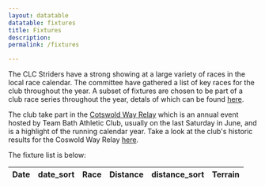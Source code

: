```yaml
---
layout: datatable
datatable: fixtures
title: Fixtures
description:
permalink: /fixtures

---
```


The CLC Striders have a strong showing at a large variety of races in the local race calendar. The committee have gathered a list of key races for the club throughout the year. A subset of fixtures are chosen to be part of a club race series throughout the year, detals of which can be found [here](/raceseries).

The club take part in the [Cotswold Way Relay](https://cotswoldwayrelay.co.uk/) which is an annual event hosted by Team Bath Athletic Club, usually on the last Saturday in June, and is a highlight of the running calendar year. Take a look at the club's historic results for the Coswold Way Relay [here](/cwr).

The fixture list is below:

<table id="site_data_fixtures" style="width:100%">
    <thead>
        <tr>
          <th data-field="Date">Date</th>
          <th data-field="date_sort">date_sort</th>
          <th data-field="Race">Race</th>
          <th data-field="Distance">Distance</th>
          <th data-field="distance_sort">distance_sort</th>
          <th data-field="Terrain">Terrain</th>
        </tr>
    </thead>
</table>
